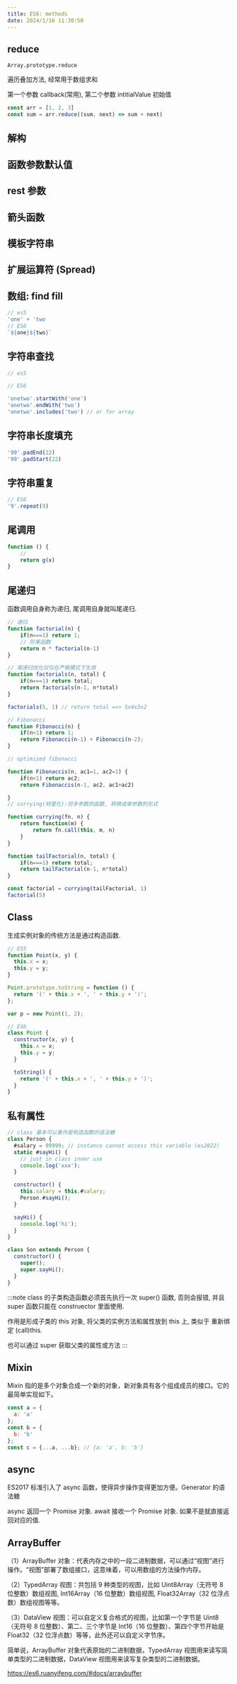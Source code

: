 ```yaml
---
title: ES6: methods
date: 2024/1/16 11:30:50
---
```


## reduce

`Array.prototype.reduce`

遍历叠加方法, 经常用于数组求和

第一个参数 callback(常用), 第二个参数 intitialValue 初始值

```js
const arr = [1, 2, 3]
const sum = arr.reduce((sum, next) => sum + next)
```

## 解构

## 函数参数默认值

## rest 参数

## 箭头函数

## 模板字符串

## 扩展运算符 (Spread)

## 数组: find fill

```js
// es5
'one' + 'two
// ES6
`${one}${two}`
```

## 字符串查找

```js
// es5

// ES6

'onetwo'.startWith('one')
'onetwo'.endWith('two')
'onetwo'.includes('two') // or for array
```

## 字符串长度填充

```js
'99'.padEnd(22)
'99'.padStart(22)
```

## 字符串重复

```js
// ES6
'9'.repeat(9)
```

## 尾调用

```js
function () {
	//
	return g(x)
}
```

## 尾递归

函数调用自身称为递归, 尾调用自身就叫尾递归.

```js
// 递归
function factorial(n) {
	if(n===1) return 1;
	// 阶乘函数
	return n * factorial(n-1)
}

// 尾递归优化仅仅在严格模式下生效
function factorials(n, total) {
	if(n===1) return total;
	return factorials(n-1, n*total)
}

factorials(5, 1) // return total ==> 5x4x3x2

// Fibonacci
function Fibonacci(n) {
	if(n<1) return 1;
	return Fibonacci(n-1) + Fibonacci(n-2);
}

// optimized fibonacci

function Fibonaccis(n, ac1=1, ac2=1) {
	if(n<1) return ac2;
	return Fibonaccis(n-1, ac2, ac1+ac2)

}
// currying(柯里化):将多参数的函数, 转换成单参数的形式

function currying(fn, n) {
	return function(m) {
		return fn.call(this, m, n)
	}
}

function tailFactorial(n, total) {
	if(n===1) return total;
	return tailFactorial(n-1, n*total)
}

const factorial = currying(tailFactorial, 1)
factorial(5)
```

## Class

生成实例对象的传统方法是通过构造函数.

```js
// ES5
function Point(x, y) {
  this.x = x;
  this.y = y;
}

Point.prototype.toString = function () {
  return '(' + this.x + ', ' + this.y + ')';
};

var p = new Point(1, 2);

// ES6
class Point {
  constructor(x, y) {
    this.x = x;
    this.y = y;
  }

  toString() {
    return '(' + this.x + ', ' + this.y + ')';
  }
}
```

## 私有属性

```js
// class 基本可以看作是构造函数的语法糖
class Person {
  #salary = 99999; // instance cannot access this variable (es2022)
  static #sayHi() {
    // just in class inner use
    console.log('xxx');
  }

  constructor() {
    this.salary = this.#salary;
    Person.#sayHi();
  }

  sayHi() {
    console.log('hi');
  }
}

class Son extends Person {
  constructor() {
    super();
    super.sayHi();
  }
}
```

:::note
class 的子类构造函数必须首先执行一次 super() 函数, 否则会报错, 并且 super 函数只能在 construector 里面使用.

作用是形成子类的 this 对象, 将父类的实例方法和属性放到 this 上, 类似于 重新绑定 (call)this.

也可以通过 super 获取父类的属性或方法
:::

## Mixin

Mixin 指的是多个对象合成一个新的对象，新对象具有各个组成成员的接口。它的最简单实现如下。

```js
const a = {
  a: 'a'
};
const b = {
  b: 'b'
};
const c = {...a, ...b}; // {a: 'a', b: 'b'}
```

## async

ES2017 标准引入了 async 函数，使得异步操作变得更加方便。Generator 的语法糖

async 返回一个 Promise 对象.
await 接收一个 Promise 对象. 如果不是就直接返回对应的值.

## ArrayBuffer

（1）ArrayBuffer 对象：代表内存之中的一段二进制数据，可以通过“视图”进行操作。“视图”部署了数组接口，这意味着，可以用数组的方法操作内存。

（2）TypedArray 视图：共包括 9 种类型的视图，比如 Uint8Array（无符号 8 位整数）数组视图, Int16Array（16 位整数）数组视图, Float32Array（32 位浮点数）数组视图等等。

（3）DataView 视图：可以自定义复合格式的视图，比如第一个字节是 Uint8（无符号 8 位整数）、第二、三个字节是 Int16（16 位整数）、第四个字节开始是 Float32（32 位浮点数）等等，此外还可以自定义字节序。

简单说，ArrayBuffer 对象代表原始的二进制数据，TypedArray 视图用来读写简单类型的二进制数据，DataView 视图用来读写复杂类型的二进制数据。

https://es6.ruanyifeng.com/#docs/arraybuffer